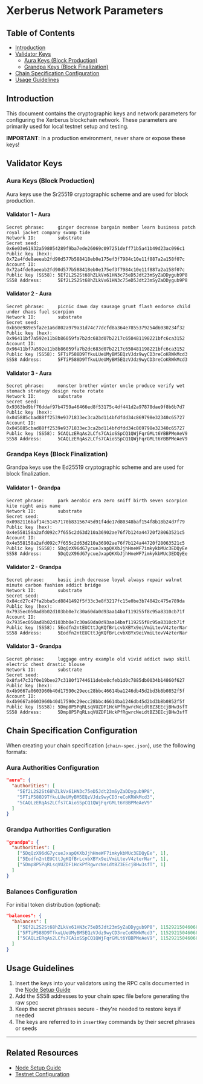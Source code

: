 # Xerberus Network Parameters

## Table of Contents

- [Introduction](#introduction)
- [Validator Keys](#validator-keys)
  - [Aura Keys (Block Production)](#aura-keys-block-production)
  - [Grandpa Keys (Block Finalization)](#grandpa-keys-block-finalization)
- [Chain Specification Configuration](#chain-specification-configuration)
- [Usage Guidelines](#usage-guidelines)

## Introduction

This document contains the cryptographic keys and network parameters for configuring the Xerberus blockchain network. These parameters are primarily used for local testnet setup and testing.

**IMPORTANT**: In a production environment, never share or expose these keys!

## Validator Keys

### Aura Keys (Block Production)

Aura keys use the Sr25519 cryptographic scheme and are used for block production.

#### Validator 1 - Aura

```
Secret phrase:     ginger decrease bargain member learn business patch royal jacket company swamp tide
Network ID:        substrate
Secret seed:       0x6e03e61932a598054289f9ba7ede26069c097251deff71b5a41b49d23ac096c1
Public key (hex):  0x72a4fde8aeeab2fd90d577b588418eb0e175ef3f7984c10e11f887a2a158f07c
Account ID:        0x72a4fde8aeeab2fd90d577b588418eb0e175ef3f7984c10e11f887a2a158f07c
Public key (SS58): 5Ef2L2S2St68hZLkVx61HN3c75eD5Jdt23mSyZaDDygub9P8
SS58 Address:      5Ef2L2S2St68hZLkVx61HN3c75eD5Jdt23mSyZaDDygub9P8
```

#### Validator 2 - Aura

```
Secret phrase:     picnic dawn day sausage grunt flash endorse child under chaos fuel scorpion
Network ID:        substrate
Secret seed:       0xb50e989e5fa2e1a6d802a979a31d74c77dcfd8a364e7855379254d6030234f32
Public key (hex):  0x96411bf7a592e11b8b86059fa7b2dc683d07b2217c650481198221bfc6ca3152
Account ID:        0x96411bf7a592e11b8b86059fa7b2dc683d07b2217c650481198221bfc6ca3152
Public key (SS58): 5FTiP588D9TfkuLUeUMyBM5EQzVJdz9wyCD3reCoKRWkMcd3
SS58 Address:      5FTiP588D9TfkuLUeUMyBM5EQzVJdz9wyCD3reCoKRWkMcd3
```

#### Validator 3 - Aura

```
Secret phrase:     monster brother winter uncle produce verify wet stomach strategy design route rotate
Network ID:        substrate
Secret seed:       0x9363bd9bf76ddaf97b4759a46466ed8f53175c4df441d2a97878dae9f8b6b7d7
Public key (hex):  0x045885cbad88ff2539e9371833ec3ca2bd114bfdfdd34c869798e32340c65727
Account ID:        0x045885cbad88ff2539e9371833ec3ca2bd114bfdfdd34c869798e32340c65727
Public key (SS58): 5CAQLzERqAs2LCfs7CAioSSpCQ1QWjFqrGMLt6YBBPMeAeV9
SS58 Address:      5CAQLzERqAs2LCfs7CAioSSpCQ1QWjFqrGMLt6YBBPMeAeV9
```

### Grandpa Keys (Block Finalization)

Grandpa keys use the Ed25519 cryptographic scheme and are used for block finalization.

#### Validator 1 - Grandpa

```
Secret phrase:     park aerobic era zero sniff birth seven scorpion kite night axis name
Network ID:        substrate
Secret seed:       0x0982116baf14c51457170b83156745d91f4de17d80348baf154f8b18b24d7f79
Public key (hex):  0x4e558158a2afd092c7f655c2d63d210a36902ae76f7b124a44720f28063521c5
Account ID:        0x4e558158a2afd092c7f655c2d63d210a36902ae76f7b124a44720f28063521c5
Public key (SS58): 5DqQzX96dG7ycueJxapQKXbJjhHneWF7imkykbMUc3EDQyEe
SS58 Address:      5DqQzX96dG7ycueJxapQKXbJjhHneWF7imkykbMUc3EDQyEe
```

#### Validator 2 - Grandpa

```
Secret phrase:     basic inch decrease loyal always repair walnut minute carbon fashion addict bridge
Network ID:        substrate
Secret seed:       0x84cd27c47fa2bba5cd8841492f5f33c3e8f3217fc15e0be3b74042c475e789da
Public key (hex):  0x7935ec050ad8b02d103bb0e7c30a60da0d93aa14baf119255f8c95a8310cb71f
Account ID:        0x7935ec050ad8b02d103bb0e7c30a60da0d93aa14baf119255f8c95a8310cb71f
Public key (SS58): 5Eodfn2ntEUCttJgKQfBrLcvbXBYx9eiVmiLtevV4zterNar
SS58 Address:      5Eodfn2ntEUCttJgKQfBrLcvbXBYx9eiVmiLtevV4zterNar
```

#### Validator 3 - Grandpa

```
Secret phrase:     luggage entry example old vivid addict swap skill electric chest drastic blouse
Network ID:        substrate
Secret seed:       0x8fa47c31f0e19bee27c3180f1744611debe8cfeb1d0c7885db0034b14860f627
Public key (hex):  0x4b9667a0603960b40d17590c29ecc28bbc46614ba1246db45d2bd3b8b0852f5f
Account ID:        0x4b9667a0603960b40d17590c29ecc28bbc46614ba1246db45d2bd3b8b0852f5f
Public key (SS58): 5Dmp8P5PqRLsqVUZDF1HckPfRgwrcNeidtBZ3EEcjBHw3sfT
SS58 Address:      5Dmp8P5PqRLsqVUZDF1HckPfRgwrcNeidtBZ3EEcjBHw3sfT
```

## Chain Specification Configuration

When creating your chain specification (`chain-spec.json`), use the following formats:

### Aura Authorities Configuration

```json
"aura": {
  "authorities": [
    "5Ef2L2S2St68hZLkVx61HN3c75eD5Jdt23mSyZaDDygub9P8",
    "5FTiP588D9TfkuLUeUMyBM5EQzVJdz9wyCD3reCoKRWkMcd3",
    "5CAQLzERqAs2LCfs7CAioSSpCQ1QWjFqrGMLt6YBBPMeAeV9"
  ]
}
```

### Grandpa Authorities Configuration

```json
"grandpa": {
  "authorities": [
    ["5DqQzX96dG7ycueJxapQKXbJjhHneWF7imkykbMUc3EDQyEe", 1],
    ["5Eodfn2ntEUCttJgKQfBrLcvbXBYx9eiVmiLtevV4zterNar", 1],
    ["5Dmp8P5PqRLsqVUZDF1HckPfRgwrcNeidtBZ3EEcjBHw3sfT", 1]
  ]
}
```

### Balances Configuration

For initial token distribution (optional):

```json
"balances": {
  "balances": [
    ["5Ef2L2S2St68hZLkVx61HN3c75eD5Jdt23mSyZaDDygub9P8", 1152921504606846976],
    ["5FTiP588D9TfkuLUeUMyBM5EQzVJdz9wyCD3reCoKRWkMcd3", 1152921504606846976],
    ["5CAQLzERqAs2LCfs7CAioSSpCQ1QWjFqrGMLt6YBBPMeAeV9", 1152921504606846976]
  ]
}
```

## Usage Guidelines

1. Insert the keys into your validators using the RPC calls documented in the [Node Setup Guide](../node/node-setup-guide.md)
2. Add the SS58 addresses to your chain spec file before generating the raw spec
3. Keep the secret phrases secure - they're needed to restore keys if needed
4. The keys are referred to in `insertKey` commands by their secret phrases or seeds

---

## Related Resources

- [Node Setup Guide](../node/node-setup-guide.md)
- [Testnet Configuration](../node/testnet-configuration.md) 